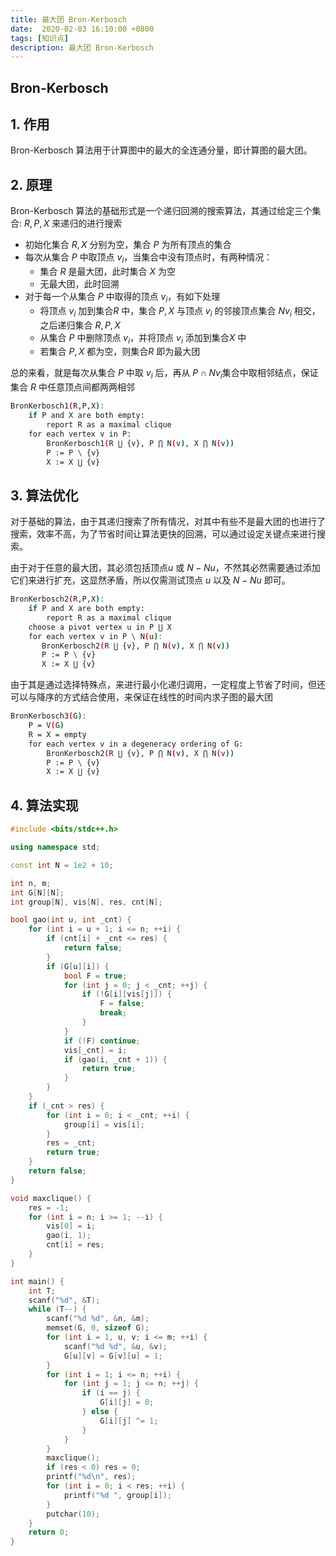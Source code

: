 ```yaml
---
title: 最大团 Bron-Kerbosch
date:  2020-02-03 16:10:00 +0800
tags: [知识点]
description: 最大团 Bron-Kerbosch
---
```



## Bron-Kerbosch

## 1. 作用

Bron-Kerbosch 算法用于计算图中的最大的全连通分量，即计算图的最大团。

## 2. 原理

Bron-Kerbosch 算法的基础形式是一个递归回溯的搜索算法，其通过给定三个集合: $R,P,X$ 来递归的进行搜索

- 初始化集合 $R,X$ 分别为空，集合 $P$ 为所有顶点的集合
- 每次从集合 $P$ 中取顶点 ${v_i}$，当集合中没有顶点时，有两种情况：
  - 集合 $R$ 是最大团，此时集合 $X$ 为空
  - 无最大团，此时回溯
- 对于每一个从集合 $P$ 中取得的顶点 $v_i$，有如下处理
  - 将顶点 ${v_i}$ 加到集合$R$ 中，集合 $P,X$ 与顶点 ${v_i}$ 的邻接顶点集合 $N{v_i}$ 相交，之后递归集合 $R,P,X$
  - 从集合 $P$ 中删除顶点 ${v_i}$，并将顶点 ${v_i}$ 添加到集合$X$ 中
  - 若集合 $P,X$ 都为空，则集合$R$ 即为最大团

总的来看，就是每次从集合 $P$ 中取 $v_i$ 后，再从 $P \cap N{v_i}$集合中取相邻结点，保证集合 $R$ 中任意顶点间都两两相邻

```bash
BronKerbosch1(R,P,X):
    if P and X are both empty:
        report R as a maximal clique
    for each vertex v in P:
        BronKerbosch1(R ⋃ {v}, P ⋂ N(v), X ⋂ N(v))
        P := P \ {v}
        X := X ⋃ {v}
```

## 3. 算法优化

对于基础的算法，由于其递归搜索了所有情况，对其中有些不是最大团的也进行了搜索，效率不高，为了节省时间让算法更快的回溯，可以通过设定关键点来进行搜索。

由于对于任意的最大团，其必须包括顶点${u}$ 或 $N-N{u}$，不然其必然需要通过添加它们来进行扩充，这显然矛盾，所以仅需测试顶点 ${u}$ 以及 $N-N{u}$ 即可。

```bash
BronKerbosch2(R,P,X):
    if P and X are both empty:
        report R as a maximal clique
    choose a pivot vertex u in P ⋃ X
    for each vertex v in P \ N(u):
       BronKerbosch2(R ⋃ {v}, P ⋂ N(v), X ⋂ N(v))
       P := P \ {v}
       X := X ⋃ {v}
```

由于其是通过选择特殊点，来进行最小化递归调用，一定程度上节省了时间，但还可以与降序的方式结合使用，来保证在线性的时间内求子图的最大团

```bash
BronKerbosch3(G):
    P = V(G)
    R = X = empty
    for each vertex v in a degeneracy ordering of G:
        BronKerbosch2(R ⋃ {v}, P ⋂ N(v), X ⋂ N(v))
        P := P \ {v}
        X := X ⋃ {v}
```

## 4. 算法实现

```C++
#include <bits/stdc++.h>

using namespace std;

const int N = 1e2 + 10;

int n, m;
int G[N][N];
int group[N], vis[N], res, cnt[N];

bool gao(int u, int _cnt) {
    for (int i = u + 1; i <= n; ++i) {
        if (cnt[i] + _cnt <= res) {
            return false;
        }
        if (G[u][i]) {
            bool F = true;
            for (int j = 0; j < _cnt; ++j) {
                if (!G[i][vis[j]]) {
                    F = false;
                    break;
                }
            }
            if (!F) continue;
            vis[_cnt] = i;
            if (gao(i, _cnt + 1)) {
                return true;
            }
        }
    }
    if (_cnt > res) {
        for (int i = 0; i < _cnt; ++i) {
            group[i] = vis[i];
        }
        res = _cnt;
        return true;
    }
    return false;
}

void maxclique() {
    res = -1;
    for (int i = n; i >= 1; --i) {
        vis[0] = i;
        gao(i, 1);
        cnt[i] = res;
    }
}

int main() {
    int T;
    scanf("%d", &T);
    while (T--) {
        scanf("%d %d", &n, &m);
        memset(G, 0, sizeof G);
        for (int i = 1, u, v; i <= m; ++i) {
            scanf("%d %d", &u, &v);
            G[u][v] = G[v][u] = 1;
        }
        for (int i = 1; i <= n; ++i) {
            for (int j = 1; j <= n; ++j) {
                if (i == j) {
                    G[i][j] = 0;
                } else {
                    G[i][j] ^= 1;
                }
            }
        }
        maxclique();
        if (res < 0) res = 0;
        printf("%d\n", res);
        for (int i = 0; i < res; ++i) {
            printf("%d ", group[i]);
        }
        putchar(10);
    }
    return 0;
}
```